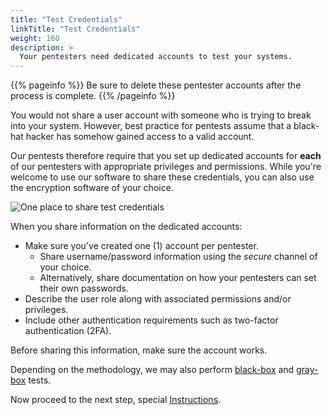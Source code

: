 ```yaml
---
title: "Test Credentials"
linkTitle: "Test Credentials"
weight: 160
description: >
  Your pentesters need dedicated accounts to test your systems.
---
```


{{% pageinfo %}}
Be sure to delete these pentester accounts after the process is complete.
{{% /pageinfo %}}

You would not share a user account with someone who is trying to break into your system.
However, best practice for pentests assume that a black-hat hacker has somehow gained
access to a valid account.

Our pentests therefore require that you set up dedicated accounts for **each** of our
pentesters with appropriate privileges and permissions. While you're welcome to use
our software to share these credentials, you can also use the encryption software of
your choice.

![One place to share test credentials](/TestCredentials.png "Share test credentials")

When you share information on the dedicated accounts:

- Make sure you've created one (1) account per pentester.
  - Share username/password information using the _secure_ channel of your choice.
  - Alternatively, share documentation on how your pentesters can set their own passwords.
- Describe the user role along with associated permissions and/or privileges.
- Include other authentication requirements such as two-factor authentication (2FA).

Before sharing this information, make sure the account works.

Depending on the methodology, we may also perform
[black-box](../../glossary/#black-box-testing) and 
[gray-box](../../glossary/#gray-box-testing) tests.


Now proceed to the next step, special [Instructions](../special-instructions).

